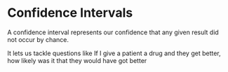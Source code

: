 # Confidence Intervals

A confidence interval represents our confidence that any given result did not occur by chance.

It lets us tackle questions like
If I give a patient a drug and they get better, how likely was it that they would have got better
